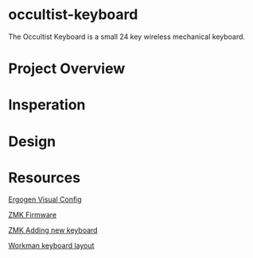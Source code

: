 # occultist-keyboard
The Occultist Keyboard is a small 24 key wireless mechanical keyboard.

# Project Overview

# Insperation

# Design

# Resources
[Ergogen Visual Config](https://ergogen.cache.works/)

[ZMK Firmware](https://zmk.dev/docs)

[ZMK Adding new keyboard](https://zmk.dev/docs/development/new-shield)

[Workman keyboard layout](https://workmanlayout.org/)